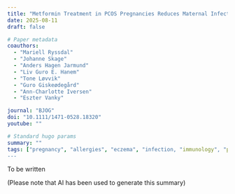 ```yaml
---
title: "Metformin Treatment in PCOS Pregnancies Reduces Maternal Infections and Increases the Risk of Allergies and Eczema in the Offspring: Post Hoc Analyses of Two Randomised Controlled Trials and One Follow-Up Study"
date: 2025-08-11
draft: false

# Paper metadata
coauthors:
  - "Mariell Ryssdal"
  - "Johanne Skage"
  - "Anders Hagen Jarmund"
  - "Liv Guro E. Hanem"
  - "Tone Løvvik"
  - "Guro Giskeødegård"
  - "Ann-Charlotte Iversen"
  - "Eszter Vanky"

journal: "BJOG"
doi: "10.1111/1471-0528.18320"
youtube: ""

# Standard hugo params
summary: ""
tags: ["pregnancy", "allergies", "eczema", "infection, "immunology", "pcos", "metformin", "longitudinal data"]
---
```


To be written

(Please note that AI has been used to generate this summary)